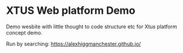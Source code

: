 # XTUS Web platform Demo
Demo wesbite with little thought to code structure etc for Xtus platform concept demo.

Run by searching: https://alexhiggmanchester.github.io/

